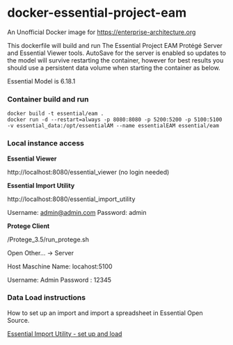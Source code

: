 # docker-essential-project-eam

An Unofficial Docker image for https://enterprise-architecture.org

This dockerfile will build and run The Essential Project EAM Protégé Server and Essential Viewer tools. AutoSave for the server is enabled so updates to the model will survive restarting the container, however for best results you should use a persistent data volume when starting the container as below.

Essential Model is 6.18.1

### Container build and run

```shell
docker build -t essential/eam .
docker run -d --restart=always -p 8080:8080 -p 5200:5200 -p 5100:5100 -v essential_data:/opt/essentialAM --name essentialEAM essential/eam
```

### Local instance access

**Essential Viewer**

http://localhost:8080/essential_viewer (no login needed)

**Essential Import Utility**

http://localhost:8080/essential_import_utility

Username: admin@admin.com
Password: admin

**Protege Client**

/Protege_3.5/run_protege.sh

Open Other... -> Server

Host Maschine Name: locahost:5100

Username: Admin
Password : 12345

### Data Load instructions

How to set up an import and import a spreadsheet in Essential Open Source.

[Essential Import Utility - set up and load](https://www.youtube.com/watch?v=uWIrPJW-LMY)

